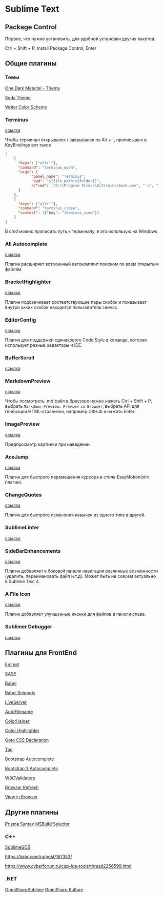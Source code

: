 # Sublime Text

## Package Control

Первое, что нужно установить, для удобной установки других пакетов.

Ctrl + Shift + P, Install Package Control, Enter

## Общие плагины

### Темы

[One Dark Material - Theme](https://github.com/huszerldani/OneDarkMaterial)

[Soda Theme](https://github.com/buymeasoda/soda-theme)

[Writer Color Scheme](https://github.com/tonsky/sublime-scheme-writer)

### Terminus

[ссылка](https://github.com/randy3k/Terminus)

Чтобы терминал открывался / закрывался по Alt + \`, прописываю в KeyBindings вот такое

```json
[
    { 
      "keys": ["alt+`"], 
      "command": "terminus_open",
      "args": {
            "panel_name": "Terminus",
            "cwd": "${file_path:${folder}}",
            //"cmd": ["D:\\Program Files\\Git\\bin\\bash.exe", "-i", "-l"],
      }
    },
    { 
      "keys": ["alt+`"], 
      "command": "terminus_close",
      "context": [{"key": "terminus_view"}]
    }
]
```

В cmd можно прописать путь к терминалу, я это использую на Windows.

### All Autocomplete

[ссылка](https://github.com/alienhard/SublimeAllAutocomplete)

Плагин расширяет встроенный автокомплит поиском по всем открытым файлам.

### BracketHighlighter

[ссылка](https://github.com/facelessuser/BracketHighlighter)

Плагин подсвечивает соответствующие пары скобок
и показывает внутри каких скобок находится пользователь сейчас.

### EditorConfig

[ссылка](https://github.com/sindresorhus/editorconfig-sublime)

Плагин для поддержки одинакового Code Style в команде,
которая использует разные редакторы и IDE.

### BufferScroll

[ссылка](https://github.com/titoBouzout/BufferScroll)

### MarkdownPreview

[ссылка](https://facelessuser.github.io/MarkdownPreview/)

Чтобы посмотреть .md файл в браузере нужно нажать Ctrl + Shift + P,
выбрать `Markdown Preview: Preview in Browser`, выбрать API для генерации HTML-странички,
например GitHub и нажать Enter.

### ImagePreview

[ссылка](https://github.com/alvesjtiago/hover-preview)

Предпросмотр картинки при наведении.

### AceJump

[ссылка](https://github.com/ice9js/ace-jump-sublime)

Плагин для быстрого перемещения курсора в стиле EasyMotion(vim плагин).

### ChangeQuotes

[ссылка](https://github.com/colinta/SublimeChangeQuotes)

Плагин для быстрого изменения кавычек из одного типа в другой.

### SublimeLinter

[ссылка](http://www.sublimelinter.com/en/stable/)

### SideBarEnhancements

[ссылка](https://github.com/titoBouzout/SideBarEnhancements)

Плагин добавляет к боковой панели навигации
различные возможности (удалить, переименовать файл и.т.д).
Может быть не совсем актуально в Sublime Text 4.

### A File Icon

[ссылка](https://github.com/SublimeText/AFileIcon)

Плагин добавляет улучшенные иконки для файлов в панели слева.

### Sublimer Debugger

[ссылка](https://github.com/daveleroy/sublime_debugger)

## Плагины для FrontEnd

[Emmet](https://github.com/emmetio/sublime-text-plugin)

[SASS](https://github.com/braver/SublimeSass)

[Babel](https://github.com/babel/babel-sublime)

[Babel Snippets](https://github.com/babel/babel-sublime-snippets)

[LiveServer](https://github.com/molnarmark/sublime-live-server)

[AutoFilename](https://github.com/liamcain/AutoFileName)

[ColorHelper](https://github.com/facelessuser/ColorHelper)

[Color Highlighter](https://github.com/Monnoroch/ColorHighlighter)

[Goto CSS Declaration](https://github.com/rmaksim/Sublime-Text-2-Goto-CSS-Declaration)

[Tag](https://github.com/titoBouzout/Tag)

[Bootstrap Autocomplete](https://github.com/jfcherng-sublime/ST-BootstrapAutocomplete)

[Bootstrap 3 Autocomplete](https://github.com/webchun/bootstrap-3-sublime-autocomplete)

[W3CValidators](https://github.com/ericsorenson/Sublime-W3CValidators)

[Browser Refresh](https://gcollazo.github.io/BrowserRefresh-Sublime/)

[View in Browser](https://github.com/adampresley/sublime-view-in-browser)

## Другие плагины

[Prisma Syntax](https://github.com/prisma/sublimetext3)
[MSBuild Selector](https://github.com/JohanBaltie/MSBuildSelector)

### C++

[SublimeGDB](https://github.com/quarnster/SublimeGDB)

https://habr.com/ru/post/167353/

https://www.cyberforum.ru/cpp-ide-tools/thread2256599.html

### .NET

[OmniSharpSublime](https://github.com/OmniSharp/omnisharp-sublime)
[OmniSharp Kulture](https://github.com/OmniSharp/Kulture)
